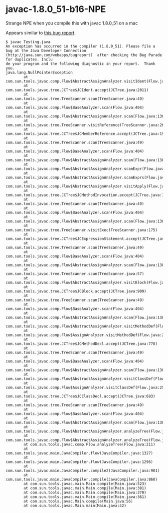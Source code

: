 # javac-1.8.0_51-b16-NPE
Strange NPE when you compile this with javac 1.8.0_51 on a mac

Appears similar to [this bug report](https://bugs.openjdk.java.net/browse/JDK-8075664).

	$ javac Testing.java
	An exception has occurred in the compiler (1.8.0_51). Please file a bug at the Java Developer Connection (http://java.sun.com/webapps/bugreport)  after checking the Bug Parade for duplicates. Inclu
	de your program and the following diagnostic in your report.  Thank you.
	java.lang.NullPointerException
	        at com.sun.tools.javac.comp.Flow$AbstractAssignAnalyzer.visitIdent(Flow.java:2377)
	        at com.sun.tools.javac.tree.JCTree$JCIdent.accept(JCTree.java:2011)
	        at com.sun.tools.javac.tree.TreeScanner.scan(TreeScanner.java:49)
	        at com.sun.tools.javac.comp.Flow$BaseAnalyzer.scan(Flow.java:404)
	        at com.sun.tools.javac.comp.Flow$AbstractAssignAnalyzer.scan(Flow.java:1382)
	        at com.sun.tools.javac.tree.TreeScanner.visitReference(TreeScanner.java:268)
	        at com.sun.tools.javac.tree.JCTree$JCMemberReference.accept(JCTree.java:1973)
	        at com.sun.tools.javac.tree.TreeScanner.scan(TreeScanner.java:49)
	        at com.sun.tools.javac.comp.Flow$BaseAnalyzer.scan(Flow.java:404)
	        at com.sun.tools.javac.comp.Flow$AbstractAssignAnalyzer.scan(Flow.java:1382)
	        at com.sun.tools.javac.comp.Flow$AbstractAssignAnalyzer.scanExpr(Flow.java:1624)
	        at com.sun.tools.javac.comp.Flow$AbstractAssignAnalyzer.scanExprs(Flow.java:1636)
	        at com.sun.tools.javac.comp.Flow$AbstractAssignAnalyzer.visitApply(Flow.java:2233)
	        at com.sun.tools.javac.tree.JCTree$JCMethodInvocation.accept(JCTree.java:1465)
	        at com.sun.tools.javac.tree.TreeScanner.scan(TreeScanner.java:49)
	        at com.sun.tools.javac.comp.Flow$BaseAnalyzer.scan(Flow.java:404)
	        at com.sun.tools.javac.comp.Flow$AbstractAssignAnalyzer.scan(Flow.java:1382)
	        at com.sun.tools.javac.tree.TreeScanner.visitExec(TreeScanner.java:175)
	        at com.sun.tools.javac.tree.JCTree$JCExpressionStatement.accept(JCTree.java:1296)
	        at com.sun.tools.javac.tree.TreeScanner.scan(TreeScanner.java:49)
	        at com.sun.tools.javac.comp.Flow$BaseAnalyzer.scan(Flow.java:404)
	        at com.sun.tools.javac.comp.Flow$AbstractAssignAnalyzer.scan(Flow.java:1382)
	        at com.sun.tools.javac.tree.TreeScanner.scan(TreeScanner.java:57)
	        at com.sun.tools.javac.comp.Flow$AbstractAssignAnalyzer.visitBlock(Flow.java:1843)
	        at com.sun.tools.javac.tree.JCTree$JCBlock.accept(JCTree.java:909)
	        at com.sun.tools.javac.tree.TreeScanner.scan(TreeScanner.java:49)
	        at com.sun.tools.javac.comp.Flow$BaseAnalyzer.scan(Flow.java:404)
	        at com.sun.tools.javac.comp.Flow$AbstractAssignAnalyzer.scan(Flow.java:1382)
	        at com.sun.tools.javac.comp.Flow$AbstractAssignAnalyzer.visitMethodDef(Flow.java:1780)
	        at com.sun.tools.javac.comp.Flow$AssignAnalyzer.visitMethodDef(Flow.java:2546)
	        at com.sun.tools.javac.tree.JCTree$JCMethodDecl.accept(JCTree.java:778)
	        at com.sun.tools.javac.tree.TreeScanner.scan(TreeScanner.java:49)
	        at com.sun.tools.javac.comp.Flow$BaseAnalyzer.scan(Flow.java:404)
	        at com.sun.tools.javac.comp.Flow$AbstractAssignAnalyzer.scan(Flow.java:1382)
	        at com.sun.tools.javac.comp.Flow$AbstractAssignAnalyzer.visitClassDef(Flow.java:1733)
	        at com.sun.tools.javac.comp.Flow$AssignAnalyzer.visitClassDef(Flow.java:2525)
	        at com.sun.tools.javac.tree.JCTree$JCClassDecl.accept(JCTree.java:693)
	        at com.sun.tools.javac.tree.TreeScanner.scan(TreeScanner.java:49)
	        at com.sun.tools.javac.comp.Flow$BaseAnalyzer.scan(Flow.java:404)
	        at com.sun.tools.javac.comp.Flow$AbstractAssignAnalyzer.scan(Flow.java:1382)
	        at com.sun.tools.javac.comp.Flow$AbstractAssignAnalyzer.analyzeTree(Flow.java:2420)
	        at com.sun.tools.javac.comp.Flow$AbstractAssignAnalyzer.analyzeTree(Flow.java:2403)
	        at com.sun.tools.javac.comp.Flow.analyzeTree(Flow.java:211)
	        at com.sun.tools.javac.main.JavaCompiler.flow(JavaCompiler.java:1327)
	        at com.sun.tools.javac.main.JavaCompiler.flow(JavaCompiler.java:1296)
	        at com.sun.tools.javac.main.JavaCompiler.compile2(JavaCompiler.java:901)
	        at com.sun.tools.javac.main.JavaCompiler.compile(JavaCompiler.java:860)
	        at com.sun.tools.javac.main.Main.compile(Main.java:523)
	        at com.sun.tools.javac.main.Main.compile(Main.java:381)
	        at com.sun.tools.javac.main.Main.compile(Main.java:370)
	        at com.sun.tools.javac.main.Main.compile(Main.java:361)
	        at com.sun.tools.javac.Main.compile(Main.java:56)
	        at com.sun.tools.javac.Main.main(Main.java:42)
